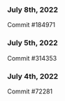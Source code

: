 ### July 8th, 2022

Commit #184971

### July 5th, 2022

Commit #314353


### July 4th, 2022

Commit #72281
